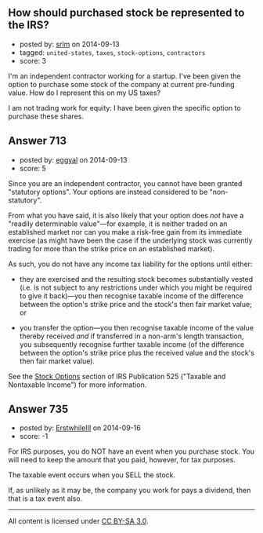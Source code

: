 ## How should purchased stock be represented to the IRS?

- posted by: [srlm](https://stackexchange.com/users/2927173/srlm) on 2014-09-13
- tagged: `united-states`, `taxes`, `stock-options`, `contractors`
- score: 3

I'm an independent contractor working for a startup. I've been given the option to purchase some stock of the company at current pre-funding value. How do I represent this on my US taxes?

I am not trading work for equity: I have been given the specific option to purchase these shares.


## Answer 713

- posted by: [eggyal](https://stackexchange.com/users/310184/eggyal) on 2014-09-13
- score: 5

Since you are an independent contractor, you cannot have been granted "statutory options".  Your options are instead considered to be "non-statutory".

From what you have said, it is also likely that your option does *not* have a "readily determinable value"&mdash;for example, it is neither traded on an established market nor can you make a risk-free gain from its immediate exercise (as might have been the case if the underlying stock was currently trading for more than the strike price on an established market).

As such, you do not have any income tax liability for the options until either:

* they are exercised and the resulting stock becomes substantially vested (i.e. is not subject to any restrictions under which you might be required to give it back)&mdash;you then recognise taxable income of the difference between the option's strike price and the stock's then fair market value; or

* you transfer the option&mdash;you then recognise taxable income of the value thereby received *and* if transferred in a non-arm's length transaction, you subsequently recognise further taxable income (of the difference between the option's strike price plus the received value and the stock's then fair market value).

See the [Stock Options](http://www.irs.gov/publications/p525/ar02.html#en_US_2013_publink1000229198) section of IRS Publication 525 ("Taxable and Nontaxable Income") for more information.


## Answer 735

- posted by: [ErstwhileIII](https://stackexchange.com/users/2320529/erstwhileiii) on 2014-09-16
- score: -1

For IRS purposes, you do NOT have an event when you purchase stock. You will need to keep the amount that you paid, however, for tax purposes.

The taxable event occurs when you SELL the stock.

If, as unlikely as it may be, the company you work for pays a dividend, then that is a tax event also.



---

All content is licensed under [CC BY-SA 3.0](https://creativecommons.org/licenses/by-sa/3.0/).
